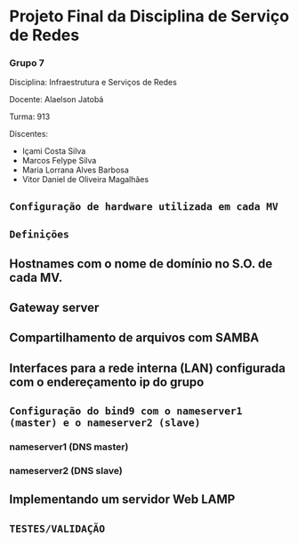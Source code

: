# Projeto Final da Disciplina de Serviço de Redes
### Grupo 7

Disciplina: Infraestrutura e Serviços de Redes

Docente: Alaelson Jatobá

Turma: 913

Discentes:

* Içami Costa Silva
* Marcos Felype Silva
* Maria Lorrana Alves Barbosa
* Vitor Daniel de Oliveira Magalhães

## ``Configuração de hardware utilizada em cada MV``

## ``Definições``

## Hostnames com o nome de domínio no S.O. de cada MV.

## Gateway server

## Compartilhamento de arquivos com SAMBA

## Interfaces para a rede interna (LAN) configurada com o endereçamento ip do grupo

## ``Configuração do bind9 com o nameserver1 (master) e o nameserver2 (slave)``

### nameserver1 (DNS master)

### nameserver2 (DNS slave)

## Implementando um servidor Web LAMP

## ``TESTES/VALIDAÇÃO``

